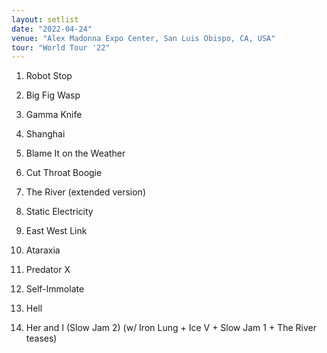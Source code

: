 ```yaml
---
layout: setlist
date: "2022-04-24"
venue: "Alex Madonna Expo Center, San Luis Obispo, CA, USA"
tour: "World Tour '22"
---
```



 1. Robot Stop

 2. Big Fig Wasp

 3. Gamma Knife

 4. Shanghai

 5. Blame It on the Weather

 6. Cut Throat Boogie

 7. The River
    (extended version)

 8. Static Electricity

 9. East West Link

10. Ataraxia

11. Predator X

12. Self-Immolate

13. Hell

14. Her and I (Slow Jam 2)
    (w/ Iron Lung + Ice V + Slow Jam 1 + The River teases)


